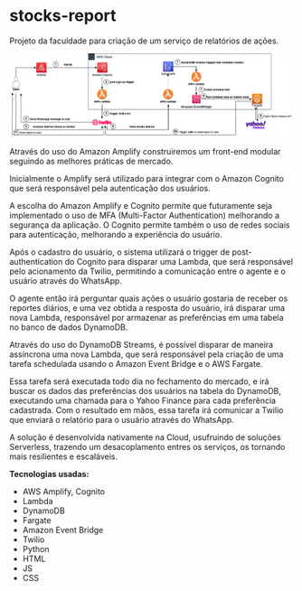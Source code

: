 # stocks-report

Projeto da faculdade para criação de um serviço de relatórios de ações.

![Architecture](docs/img/architecture.drawio.png)

Através do uso do Amazon Amplify construiremos um front-end modular seguindo as melhores práticas de mercado.

Inicialmente o Amplify será utilizado para integrar com o Amazon Cognito que será responsável pela autenticação dos usuários. 

A escolha do Amazon Amplify e Cognito permite que futuramente seja implementado o uso de MFA (Multi-Factor Authentication) melhorando a segurança da aplicação. O Cognito permite também o  uso de redes sociais para autenticação, melhorando a experiência do usuário.

Após o cadastro do usuário, o sistema utilizará o trigger de post-authentication do Cognito para disparar uma Lambda, que será responsável pelo acionamento da Twilio, permitindo a comunicação entre o agente e o usuário através do WhatsApp.

O agente então irá perguntar quais ações o usuário gostaria de receber os reportes diários, e uma vez obtida a resposta do usuário, irá disparar uma nova Lambda, responsável por armazenar as preferências em uma tabela no banco de dados DynamoDB.

Através do uso do DynamoDB Streams, é possível disparar de maneira assíncrona uma nova Lambda, que será responsável pela criação de uma tarefa schedulada usando o Amazon Event Bridge e o AWS Fargate.

Essa tarefa será executada todo dia no fechamento do mercado, e irá buscar os dados das preferências dos usuários na tabela do DynamoDB,  executando uma chamada para o Yahoo Finance para cada preferência cadastrada. Com o resultado em mãos, essa tarefa irá comunicar a Twilio que enviará o relatório para o usuário através do WhatsApp.

A solução é desenvolvida nativamente na Cloud, usufruindo de soluções Serverless, trazendo um desacoplamento entres os serviços, os tornando mais resilientes e escaláveis.

**Tecnologias usadas:** 
- AWS Amplify, Cognito
- Lambda
- DynamoDB
- Fargate
- Amazon Event Bridge
- Twilio
- Python
- HTML
- JS
- CSS